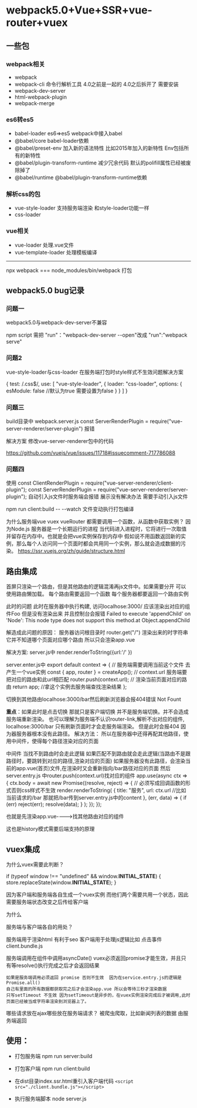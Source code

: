# webpack5.0+Vue+SSR+vue-router+vuex

## 一些包
### webpack相关
- webpack
- webpack-cli  命令行解析工具 4.0之前是一起的 4.0之后拆开了 需要安装
- webpack-dev-server
- html-webpack-plugin
- webpack-merge

### es6转es5
- babel-loader   es6=>es5 webpack中接入babel
- @babel/core    babel-loader依赖
- @babel/preset-env  加入新的语法特性 比如2015年加入的新特性  Env包括所有的新特性
- @babel/plugin-transform-runtime 减少冗余代码  默认的polifill属性已经被废除掉了
- @babel/runtime    @babel/plugin-transform-runtime依赖

### 解析css的包
- vue-style-loader  支持服务端渲染 和style-loader功能一样
- css-loader

### vue相关
- vue-loader 处理.vue文件
- vue-template-loader  处理模板编译



----------------------------
npx webpack   ===  node_modules/bin/webpack  打包



## webpack5.0 bug记录

### 问题一
webpack5.0与webpack-dev-server不兼容

npm script 需把 "run"："webpack-dev-server --open"改成
"run":"webpack serve"


### 问题2
vue-style-loader与css-loader 在服务端打包时style样式不生效问题解决方案

{
test: /\.css$/,
use: [
    "vue-style-loader",
    {
    loader: "css-loader",
        options: {
            esModule: false  //默认为true 需要设置为false
        }
    }
]
}


### 问题三
build目录中 webpack.server.js
 const ServerRenderPlugin = require("vue-server-renderer/server-plugin") 报错

解决方案 修改vue-server-renderer包中的代码

https://github.com/vuejs/vue/issues/11718#issuecomment-717786088


### 问题四
使用 const ClientRenderPlugin = require("vue-server-renderer/client-plugin");
const ServerRenderPlugin = require("vue-server-renderer/server-plugin");
自动引入js文件时服务端会报错 展示没有解决办法 需要手动引入js文件




npm run client:build -- --watch 文件变动执行打包编译

为什么服务端vue vuex vueRouter 都需要调用一个函数，从函数中获取实例？
因为Node.js 服务器是一个长期运行的进程 当代码进入进程时，它将进行一次取值并留存在内存中。也就是会把vue实例保存到内存中
假如说不用函数返回新的实例，那么每个人访问同一个页面时都会共用同一个实例，那么就会造成数据的污染。
https://ssr.vuejs.org/zh/guide/structure.html


## 路由集成
  首屏只渲染一个路由，但是其他路由的逻辑混淆再js文件中。如果需要分开 可以使用路由懒加载。
  每个路由需要返回一个函数 每个服务器都要返回一个路由实例


此时的问题
此时在服务器中执行构建,
访问localhose:3000/    应该渲染出对应的组件Foo 但是没有渲染出来
并且控制台会报错 Failed to execute 'appendChild' on 'Node': This node type does not support this method.at Object.appendChild

解造成此问题的原因：
服务器访问根目录时 router.get("/") 渲染出来的时字符串 它并不知道哪个页面对应哪个路由 所以只会渲染app.vue

解决方案:
server.js中
  render.renderToString({url:'/' })

server.enter.js中
    export default context => {
        // 服务端需要调用当前这个文件 去产生一个vue实例
        const { app, router } = createApp();
        // context.url  服务端要把对应的路由和此url相匹配
        router.push(context.url); // 渲染当前页面对应的路由
        return app; //拿这个实例去服务端查找渲染结果
    };

切换到其他路由localhose:3000/bar然后刷新浏览器会报404错误  Not Fount

**重点**：如果此时是点击切换 那就只是客户端切换 并不是服务端切换。并不会造成服务端重新渲染。
也可以理解为服务端不认识router-link,解析不出对应的组件, localhose:3000/bar 只有刷新页面时才会走服务端渲染。
但是此时会报404 因为器服务器根本没有此路径。
解决方法：
所以在服务器中还得再配其他路径，使用中间件，使得每个路径渲染对应的页面

中间件 当找不到路由时会走此逻辑
如果匹配不到路由就会走此逻辑(当路由不是跟路径时，要跳转到对应的路径,渲染对应的页面)
如果服务器没有此路径，会渲染当前的app.vue(首页)文件,在渲染时又会重新指向/bar路径对应的页面
然后 server.entry.js 中router.push(context.url)找对应的组件
    app.use(async ctx => {
    ctx.body = await new Promise((resolve, reject) => {
        // 必须写成回调函数的形式否则css样式不生效
        render.renderToString(
        {
            title: "服务",
            url: ctx.url  //比如当前请求的/bar 那就把/bar传到server.entry.js中的content
        },
        (err, data) => {
            if (err) reject(err);
            resolve(data);
        }
        );
    });
    });

也就是先渲染app.vue---->找其他路由对应的组件

这也是history模式需要后端支持的原理

## vuex集成

为什么vuex需要此判断？

if (typeof window !== "undefined" && window.__INITIAL_STATE__) {
    store.replaceState(window.__INITIAL_STATE__);
}

因为客户端和服务端各自生成一个vuex实例 而他们两个需要共用一个状态，因此需要服务端状态改变之后传给客户端

为什么

服务端与客户端各自的用处？

服务端用于渲染html 有利于seo
客户端用于处理js逻辑比如 点击事件 client.bundle.js

服务端调用在组件中调用asyncDate() vuex必须返回promise才能生效，并且只有等resolve()执行完成之后才会返回结果

    如果是服务端调用必须返回 promise 否则不生效  因为在service.entry.js的逻辑是Promise.all()
    自己有里面的所有数据都获取完之后才会渲染app.vue 所以会等待三秒才渲染数据
    只写setTimeout 不生效 因为setTimeout是异步的，在vuex实例渲染完成后才被调用,此时页面已经被当成字符串渲染到浏览器上了。

哪些请求放在ajax哪些放在服务端请求？
被爬虫爬取，比如新闻列表的数据 由服务端返回


## 使用：
 - 打包服务端 npm  run  server:build
 - 打包客户端  npm  run   client:build

 - 在dist目录index.ssr.html重引入客户端代码
 `<script src="./client.bundle.js"></script>`

 - 执行服务端脚本
 node server.js

















